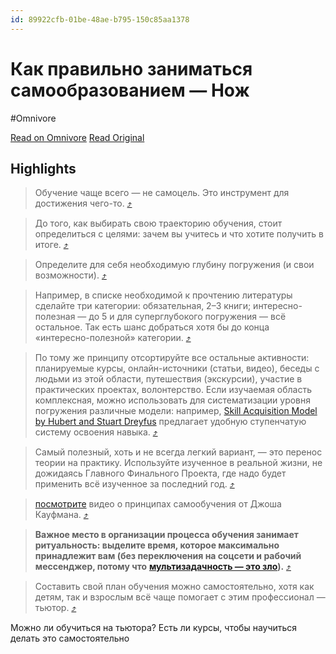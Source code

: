 ```yaml
---
id: 89922cfb-01be-48ae-b795-150c85aa1378
---
```


# Как правильно заниматься самообразованием — Нож
#Omnivore

[Read on Omnivore](https://omnivore.app/me/https-knife-media-club-self-directed-learning-192bc1a39f5)
[Read Original](https://knife.media/club/self-directed-learning/)

## Highlights

> Обучение чаще всего — не самоцель. Это инструмент для достижения чего-то. [⤴️](https://omnivore.app/me/https-knife-media-club-self-directed-learning-192bc1a39f5#e7a739b8-c635-4b13-9744-ab9c9b2296d7)  

> До того, как выбирать свою траекторию обучения, стоит определиться с целями: зачем вы учитесь и что хотите получить в итоге. [⤴️](https://omnivore.app/me/https-knife-media-club-self-directed-learning-192bc1a39f5#f4ea07ed-04ba-49b9-9ed7-b16c0776c380)  

> Определите для себя необходимую глубину погружения (и свои возможности). [⤴️](https://omnivore.app/me/https-knife-media-club-self-directed-learning-192bc1a39f5#dbc7de2c-d18a-412e-9ab4-b20f38169cb0)  

> Например, в списке необходимой к прочтению литературы сделайте три категории: обязательная, 2–3 книги; интересно-полезная — до 5 и для суперглубокого погружения — всё остальное. Так есть шанс добраться хотя бы до конца «интересно-полезной» категории. [⤴️](https://omnivore.app/me/https-knife-media-club-self-directed-learning-192bc1a39f5#93948d2f-0995-4cdd-aad1-9dd6ad74fc51)  

> По тому же принципу отсортируйте все остальные активности: планируемые курсы, онлайн-источники (статьи, видео), беседы с людьми из этой области, путешествия (экскурсии), участие в практических проектах, волонтерство. Если изучаемая область комплексная, можно использовать для систематизации уровня погружения различные модели: например, [Skill Acquisition Model by Hubert and Stuart Dreyfus](https://www.nateliason.com/blog/become-expert-dreyfus) предлагает удобную ступенчатую систему освоения навыка. [⤴️](https://omnivore.app/me/https-knife-media-club-self-directed-learning-192bc1a39f5#02c2d61e-7925-4c0e-ade7-34c783d3de4b)  

> Самый полезный, хоть и не всегда легкий вариант, — это перенос теории на практику. Используйте изученное в реальной жизни, не дожидаясь Главного Финального Проекта, где надо будет применить всё изученное за последний год. [⤴️](https://omnivore.app/me/https-knife-media-club-self-directed-learning-192bc1a39f5#9fba867a-721d-4091-ae6b-a889626e9b47)  

> [посмотрите](https://www.youtube.com/watch?v=J%5F89IMS5gJQ) видео о принципах самообучения от Джоша Кауфмана. [⤴️](https://omnivore.app/me/https-knife-media-club-self-directed-learning-192bc1a39f5#31da46a9-e473-420a-a467-76f735d5579c)  

> **Важное место в организации процесса обучения занимает ритуальность: выделите время, которое максимально принадлежит вам (без переключения на соцсети и рабочий мессенджер, потому что** [**мультизадачность — это зло**](https://www.sciencedirect.com/science/article/pii/S036013151100340X)**).** [⤴️](https://omnivore.app/me/https-knife-media-club-self-directed-learning-192bc1a39f5#febeff26-0003-4349-9ce8-6b9daf9ab5da)  

> Составить свой план обучения можно самостоятельно, хотя как детям, так и взрослым всё чаще помогает с этим профессионал — тьютор. [⤴️](https://omnivore.app/me/https-knife-media-club-self-directed-learning-192bc1a39f5#d6e4b6ba-f2cf-4052-8e6f-280e0c4026ef)  

Можно ли обучиться на тьютора?
Есть ли курсы, чтобы научиться делать это самостоятельно 

